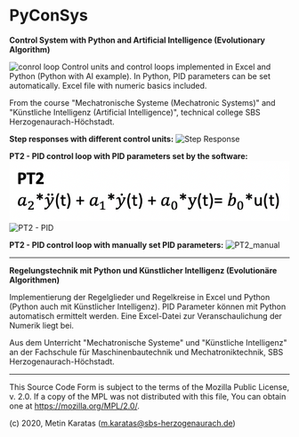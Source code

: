 # PyConSys
**Control System with Python and Artificial Intelligence (Evolutionary Algorithm)**

![conrol loop](./pics/control_loop.png)
Control units and control loops implemented in Excel and Python (Python with AI example). In Python, PID parameters can be set automatically. Excel file with numeric basics included.

From the course "Mechatronische Systeme (Mechatronic Systems)" and "Künstliche Intelligenz (Artificial Intelligence)", technical college SBS Herzogenaurach-Höchstadt.

**Step responses with different control units:**
![Step Response](./pics/step_response.png)

**PT2 - PID control loop with PID parameters set by the software:**
![PT2 - formula](./pics/pt2-formula.png)
![PT2 - PID](./pics/pt2.png)

**PT2 - PID control loop with manually set PID parameters:**
![PT2_manual](./pics/PT2_manual.png)

___________________________________________________________________________________________

**Regelungstechnik mit Python und Künstlicher Intelligenz (Evolutionäre Algorithmen)**

Implementierung der Regelglieder und Regelkreise in Excel und Python (Python auch mit Künstlicher Intelligenz). PID Parameter können mit Python automatisch ermittelt werden. Eine Excel-Datei zur Veranschaulichung der Numerik liegt bei.

Aus dem Unterricht "Mechatronische Systeme" und "Künstliche Intelligenz" an der Fachschule für Maschinenbautechnik und Mechatroniktechnik, SBS Herzogenaurach-Höchstadt.

___________________________________________________________________________________________

This Source Code Form is subject to the terms of the Mozilla Public
License, v. 2.0. If a copy of the MPL was not distributed with this
file, You can obtain one at https://mozilla.org/MPL/2.0/.

(c) 2020, Metin Karatas (m.karatas@sbs-herzogenaurach.de)

